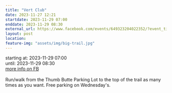 ```yaml
---
title: "Vert Club"
date: 2023-11-27 12:21
startdate: 2023-11-29 07:00
enddate: 2023-11-29 08:30
external_url: https://www.facebook.com/events/649323204022352/?event_time_id=649324620688877
layout: post
location: 
feature-img: "assets/img/big-trail.jpg"
---
```


starting at: 2023-11-29 07:00<br>until: 2023-11-29 08:30<br><a href="https://www.facebook.com/events/649323204022352/?event_time_id=649324620688877">more info on FB</a><br><br>Run/walk from the Thumb Butte Parking Lot to the top of the trail as many times as you want.  Free parking on Wednesday's.<br>
  <br>
  
